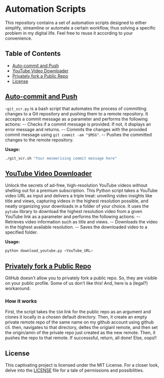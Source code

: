 # Automation Scripts

This repository contains a set of automation scripts designed to either simplify, streamline or automate a certain workflow, thus solving a specific problem in my digital life. Feel free to reuse it according to your convenience.

## Table of Contents

- [Auto-commit and Push](#auto-commit-and-push)
- [YouTube Video Downloader](#youtube-video-downloader)
- [Privately fork a Public Repo](#privately-fork-a-public-repo)
- [License](#license)

## [Auto-commit and Push](auto-commit-and-push.sh)

-`git_scr.py` is a bash script that automates the process of committing changes to a Git repository and pushing them to a remote repository. It accepts a commit message as a parameter and performs the following actions:
  -- Checks if a commit message is provided. If not, it displays an error message and returns.
  -- Commits the changes with the provided commit message using `git commit -am "$MSG"`.
  -- Pushes the committed changes to the remote repository.

**Usage:**

```bash
./git_scr.sh "Your mesmerising commit message here"
```

## [YouTube Video Downloader](youtube-downloader.py)

Unlock the secrets of ad-free, high-resolution YouTube videos without shelling out for a premium subscription. This Python script takes a YouTube video URL as input and delivers a triple treat: unveiling video insights like title and views, capturing videos in the highest resolution possible, and neatly organizing your downloads in a folder of your choice. It uses the `pytube` library to download the highest resolution video from a given YouTube link as a parameter and performs the following actions:
  -- Retrieves video information such as title and views.
  -- Downloads the video in the highest available resolution.
  -- Saves the downloaded video to a specified folder.

**Usage:**

```bash
python download_youtube.py <YouTube_URL>
```

## [Privately fork a Public Repo](privately-fork-a-public-repo.sh)
GitHub doesn't allow you to privately fork a public repo. So, they are visible on your public profile. Some of us don't like this! And, here is a (legal?)  workaround.

### How it works
First, the script takes the `SSH` link for the public repo as an argument and clones it locally in a chosen default directory. Then, it create an empty private remote repo of the same name on my github account using github cli. then, navigates to that directory, deltes the origianl remote, and then set the origin/amin of the private repo just created as the new remote. Then, it pushes the repo to that remote. If successsful, return, all done! Else, oops!!

## License

This captivating project is licensed under the MIT License. For a closer look, delve into the [LICENSE](LICENSE) file for a tale of permissions and possibilities.
